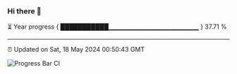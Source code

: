 ### Hi there 👋

⏳ Year progress { ███████████▁▁▁▁▁▁▁▁▁▁▁▁▁▁▁▁▁▁▁ } 37.71 %

---

⏰ Updated on Sat, 18 May 2024 00:50:43 GMT

![Progress Bar CI](https://github.com/liununu/liununu/workflows/Progress%20Bar%20CI/badge.svg)
